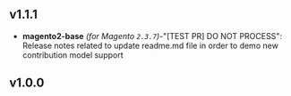 
## v1.1.1

-  **magento2-base** _(for Magento `2.3.7`)_-"[TEST PR] DO NOT PROCESS": Release notes related to update readme.md file in order to demo new contribution model support

## v1.0.0

